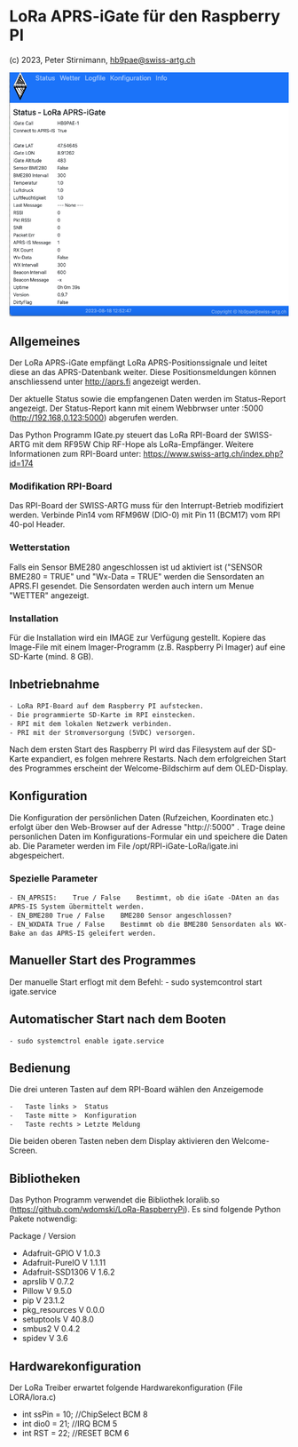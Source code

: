 #	LoRa APRS-iGate für den Raspberry PI
(c) 2023, Peter Stirnimann, hb9pae@swiss-artg.ch

![Dashboard](dashboard.png) 

##	Allgemeines
Der LoRa APRS-iGate empfängt LoRa APRS-Positionssignale und leitet diese an das 
APRS-Datenbank weiter. Diese Positionsmeldungen können anschliessend unter http://aprs.fi 
angezeigt werden. 

Der aktuelle Status sowie die empfangenen Daten werden im Status-Report angezeigt. Der 
Status-Report kann mit einem Webbrwser unter <IP>:5000   (http://192.168,0.123:5000)  abgerufen werden.
 
Das Python Programm IGate.py steuert das LoRa RPI-Board der SWISS-ARTG mit dem RF95W Chip RF-Hope
als LoRa-Empfänger. Weitere Informationen zum RPI-Board unter:  https://www.swiss-artg.ch/index.php?id=174

###	Modifikation RPI-Board
Das RPI-Board der SWISS-ARTG muss für den Interrupt-Betrieb modifiziert werden.
Verbinde Pin14 vom RFM96W (DIO-0) mit Pin 11 (BCM17) vom RPI 40-pol Header.

###	Wetterstation
Falls ein Sensor BME280 angeschlossen ist ud aktiviert ist ("SENSOR BME280 = TRUE" und 
"Wx-Data = TRUE" werden die Sensordaten an APRS.FI gesendet. Die Sensordaten werden auch intern
um Menue "WETTER" angezeigt.

### 	Installation
Für die Installation wird ein IMAGE zur Verfügung gestellt. Kopiere das Image-File 
mit einem Imager-Programm (z.B. Raspberry Pi Imager) auf eine SD-Karte (mind. 8 GB).

## 	Inbetriebnahme
	- LoRa RPI-Board auf dem Raspberry PI aufstecken.
	- Die programmierte SD-Karte im RPI einstecken.
	- RPI mit dem lokalen Netzwerk verbinden.
	- PRI mit der Stromversorgung (5VDC) versorgen.

Nach dem ersten Start des Raspberry PI wird das Filesystem auf der SD-Karte expandiert, es 
folgen mehrere Restarts. Nach dem erfolgreichen Start des Programmes erscheint der Welcome-Bildschirm 
auf dem OLED-Display.

##	Konfiguration
Die Konfiguration der persönlichen Daten (Rufzeichen, Koordinaten etc.) erfolgt über den Web-Browser  auf der Adresse 
"http://<IP>:5000" . Trage deine personlichen Daten im Konfigurations-Formular ein und speichere  die Daten ab.
Die Parameter werden im File /opt/RPI-iGate-LoRa/igate.ini abgespeichert.

### 	Spezielle Parameter 
	- EN_APRSIS:	True / False	Bestimmt, ob die iGate -DAten an das APRS-IS System übermittelt werden.
	- EN_BME280	True / False	BME280 Sensor angeschlossen?
	- EN_WXDATA	True / False	Bestimmt ob die BME280 Sensordaten als WX-Bake an das APRS-IS geleifert werden.

##	Manueller Start des Programmes
Der manuelle Start erflogt mit dem Befehl: 
	- sudo systemcontrol start igate.service

##	Automatischer Start nach dem Booten
	- sudo systemctrol enable igate.service

## 	Bedienung
Die drei unteren Tasten auf dem RPI-Board wählen den Anzeigemode

	-	Taste links >  Status 
	-	Taste mitte	>  Konfiguration
	-	Taste rechts > Letzte Meldung 	 

Die beiden oberen Tasten neben dem Display aktivieren den Welcome-Screen.
 
## 	Bibliotheken
Das Python Programm verwendet die Bibliothek loralib.so (https://github.com/wdomski/LoRa-RaspberryPi). Es sind folgende 
Python Pakete notwendig:


Package / Version
-	Adafruit-GPIO    V 1.0.3
-	Adafruit-PureIO  V 1.1.11
-	Adafruit-SSD1306 V 1.6.2
-	aprslib          V 0.7.2
-	Pillow           V 9.5.0
-	pip              V 23.1.2
-	pkg_resources    V 0.0.0
-	setuptools       V 40.8.0
-	smbus2           V 0.4.2
-	spidev           V 3.6


## 	Hardwarekonfiguration
Der LoRa Treiber erwartet folgende Hardwarekonfiguration (File LORA/lora.c)
-	int ssPin = 10; //ChipSelect  BCM 8
-	int dio0  = 21; //IRQ  BCM 5
-	int RST   = 22; //RESET BCM 6


